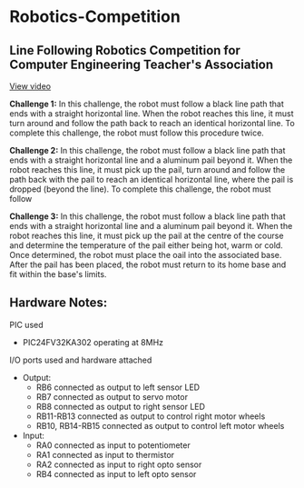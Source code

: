 # Robotics-Competition
## Line Following Robotics Competition for Computer Engineering Teacher's Association

[View video](https://www.youtube.com/watch?v=BGdxd1lfhuA&t=31s)

**Challenge 1:**
In this challenge, the robot must follow a black line path that ends with a straight horizontal line. When the robot reaches this line, it must turn around and follow the path back to reach an identical horizontal line. To complete this challenge, the robot must follow this procedure twice.
 
**Challenge 2:**
In this challenge, the robot must follow a black line path that ends with a straight horizontal line and a aluminum pail beyond it. When the robot reaches this line, it must pick up the pail, turn around and follow the path back with the pail to reach an identical horizontal line, where the pail is dropped (beyond the line). To complete this challenge, the robot must follow

**Challenge 3:**
In this challenge, the robot must follow a black line path that ends with a straight horizontal line and a aluminum pail beyond it. When the robot reaches this line, it must pick up the pail at the centre of the course and determine the temperature of the pail either being hot, warm or cold. Once determined, the robot must place the oail into the associated base. After the pail has been placed, the robot must return to its home base and fit within the base's limits. 

## Hardware Notes:
PIC used
  - PIC24FV32KA302 operating at 8MHz

I/O ports used and hardware attached
  - Output:
    - RB6 connected as output to left sensor LED
    - RB7 connected as output to servo motor
    - RB8 connected as output to right sensor LED
    - RB11-RB13 connected as output to control right motor wheels
    - RB10, RB14-RB15 connected as output to control left motor wheels
  - Input:
    - RA0 connected as input to potentiometer
    - RA1 connected as input to thermistor
    - RA2 connected as input to right opto sensor
    - RB4 connected as input to left opto sensor
